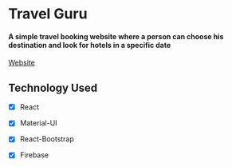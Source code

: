 # Travel Guru 

#### A simple travel booking website where a person can choose his destination and look for hotels in a specific date
[Website](https://travel-guru-80328.web.app/)

Technology Used
------

- [x] React
- [x] Material-UI
- [x] React-Bootstrap
- [x] Firebase


